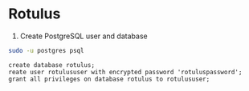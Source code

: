 # Rotulus

1. Create PostgreSQL user and database

```bash
sudo -u postgres psql
```

```psql
create database rotulus;
reate user rotulususer with encrypted password 'rotuluspassword';
grant all privileges on database rotulus to rotulususer;
```


